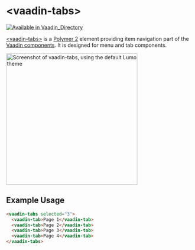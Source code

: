 
# &lt;vaadin-tabs&gt;

[![Available in Vaadin_Directory](https://img.shields.io/vaadin-directory/v/vaadinvaadin-tabs.svg)](https://vaadin.com/directory/component/vaadinvaadin-tabs)


[&lt;vaadin-tabs&gt;](https://vaadin.com/components/vaadin-tabs) is a [Polymer 2](http://polymer-project.org) element providing item navigation part of the [Vaadin components](https://vaadin.com/components). It is designed for menu and tab components.


[<img src="https://raw.githubusercontent.com/vaadin/vaadin-tabs/master/screenshot.png" width="355" alt="Screenshot of vaadin-tabs, using the default Lumo theme">](https://vaadin.com/components/vaadin-tabs)

## Example Usage
```html
<vaadin-tabs selected="3">
  <vaadin-tab>Page 1</vaadin-tab>
  <vaadin-tab>Page 2</vaadin-tab>
  <vaadin-tab>Page 3</vaadin-tab>
  <vaadin-tab>Page 4</vaadin-tab>
</vaadin-tabs>
```
